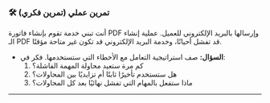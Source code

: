 ### 🛠️ تمرين عملي (تمرين فكري)
أنت تبني خدمة تقوم بإنشاء فاتورة PDF وإرسالها بالبريد الإلكتروني للعميل. عملية إنشاء الـ PDF قد تفشل أحيانًا، وخدمة البريد الإلكتروني قد تكون غير متاحة مؤقتًا.

* **السؤال:** صف استراتيجية التعامل مع الأخطاء التي ستستخدمها. فكر في:
    1.  كم مرة ستعيد محاولة المهمة الفاشلة؟
    2.  هل ستستخدم تأخيرًا ثابتًا أم تزايديًا بين المحاولات؟
    3.  ماذا ستفعل بالمهام التي تفشل نهائيًا بعد كل المحاولات؟

---
